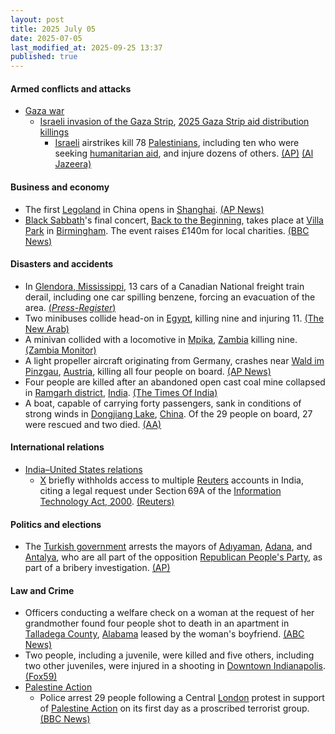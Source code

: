 ```yaml
---
layout: post
title: 2025 July 05
date: 2025-07-05
last_modified_at: 2025-09-25 13:37
published: true
---
```



#### Armed conflicts and attacks

* [Gaza war](https://en.wikipedia.org/wiki/Gaza_war "Gaza war")
  * [Israeli invasion of the Gaza Strip](https://en.wikipedia.org/wiki/Israeli_invasion_of_the_Gaza_Strip "Israeli invasion of the Gaza Strip"), [2025 Gaza Strip aid distribution killings](https://en.wikipedia.org/wiki/2025_Gaza_Strip_aid_distribution_killings "2025 Gaza Strip aid distribution killings")
    * [Israeli](https://en.wikipedia.org/wiki/Israel "Israel") airstrikes kill 78 [Palestinians](https://en.wikipedia.org/wiki/Palestinians "Palestinians"), including ten who were seeking [humanitarian aid](https://en.wikipedia.org/wiki/Humanitarian_aid "Humanitarian aid"), and injure dozens of others. [(AP)](https://apnews.com/article/israel-gaza-hamas-palestinians-war-news-07-05-2025-72448fcc49b5bb026a32163740eaa97c) [(Al Jazeera)](https://www.aljazeera.com/news/liveblog/2025/7/5/live-hamas-says-ready-to-start-gaza-ceasefire-talks-with-israel)

#### Business and economy

* The first [Legoland](https://en.wikipedia.org/wiki/Legoland "Legoland") in China opens in [Shanghai](https://en.wikipedia.org/wiki/Shanghai "Shanghai"). [(AP News)](https://apnews.com/article/shanghai-legoland-resort-opening-china-2fdc5631835c233af9fe4207874c361d)
* [Black Sabbath](https://en.wikipedia.org/wiki/Black_Sabbath "Black Sabbath")'s final concert, [Back to the Beginning](https://en.wikipedia.org/wiki/Back_to_the_Beginning "Back to the Beginning"), takes place at [Villa Park](https://en.wikipedia.org/wiki/Villa_Park "Villa Park") in [Birmingham](https://en.wikipedia.org/wiki/Birmingham "Birmingham"). The event raises £140m for local charities. [(BBC News)](https://www.bbc.co.uk/news/articles/cvg6d616n5jo)

#### Disasters and accidents

* In [Glendora, Mississippi](https://en.wikipedia.org/wiki/Glendora%2C_Mississippi "Glendora, Mississippi"), 13 cars of a Canadian National freight train derail, including one car spilling benzene, forcing an evacuation of the area. [(*Press-Register*)](https://www.pressregister.com/firefighters-battling-train-tanker-fire-near-glendora-where-village-has-been-evacuated-6869e3e80ee09)
* Two minibuses collide head-on in [Egypt](https://en.wikipedia.org/wiki/Egypt "Egypt"), killing nine and injuring 11. [(The New Arab)](https://www.newarab.com/news/egypt-minibus-crash-kills-9-says-health-ministry)
* A minivan collided with a locomotive in [Mpika](https://en.wikipedia.org/wiki/Mpika "Mpika"), [Zambia](https://en.wikipedia.org/wiki/Zambia "Zambia") killing nine. [(Zambia Monitor)](https://www.zambiamonitor.com/nine-dead-in-mpika-crash-involving-toyota-mini-van-tazara-train/)
* A light propeller aircraft originating from Germany, crashes near [Wald im Pinzgau](https://en.wikipedia.org/wiki/Wald_im_Pinzgau "Wald im Pinzgau"), [Austria](https://en.wikipedia.org/wiki/Austria "Austria"), killing all four people on board. [(AP News)](https://apnews.com/article/austria-plane-crash-09d78c0c52afdf12a11f49062167378a)
* Four people are killed after an abandoned open cast coal mine collapsed in [Ramgarh district](https://en.wikipedia.org/wiki/Ramgarh_district "Ramgarh district"), [India](https://en.wikipedia.org/wiki/India "India"). [(The Times Of India)](https://timesofindia.indiatimes.com/city/ranchi/jharkhand-illegal-mine-collapse-5-dead-several-feared-trapped-in-ramgarhs-karma-project-area/articleshow/122261104.cms)
* A boat, capable of carrying forty passengers, sank in conditions of strong winds in [Dongjiang Lake](https://en.wikipedia.org/wiki/Dongjiang_Lake "Dongjiang Lake"), [China](https://en.wikipedia.org/wiki/China "China"). Of the 29 people on board, 27 were rescued and two died. [(AA)](https://www.aa.com.tr/en/asia-pacific/2-killed-27-rescued-after-boat-sank-in-central-china/3623344)

#### International relations

* [India–United States relations](https://en.wikipedia.org/wiki/India%E2%80%93United_States_relations "India–United States relations")
  * [X](https://en.wikipedia.org/wiki/X "X") briefly withholds access to multiple [Reuters](https://en.wikipedia.org/wiki/Reuters "Reuters") accounts in India, citing a legal request under Section 69A of the [Information Technology Act, 2000](https://en.wikipedia.org/wiki/Information_Technology_Act%2C_2000 "Information Technology Act, 2000"). [(Reuters)](https://www.reuters.com/sustainability/society-equity/x-suspends-reuters-account-india-after-legal-demand-government-denies-making-2025-07-06/)

#### Politics and elections

* The [Turkish government](https://en.wikipedia.org/wiki/Turkish_government "Turkish government") arrests the mayors of [Adıyaman](https://en.wikipedia.org/wiki/Ad%C4%B1yaman "Adıyaman"), [Adana](https://en.wikipedia.org/wiki/Adana "Adana"), and [Antalya](https://en.wikipedia.org/wiki/Antalya "Antalya"), who are all part of the opposition [Republican People's Party](https://en.wikipedia.org/wiki/Republican_People%27s_Party "Republican People's Party"), as part of a bribery investigation. [(AP)](https://apnews.com/article/chp-opposition-arrests-adiyaman-adana-tutdere-karalar-c401785ae68f56ebf137b93cd86cf237)

#### Law and Crime

* Officers conducting a welfare check on a woman at the request of her grandmother found four people shot to death in an apartment in [Talladega County](https://en.wikipedia.org/wiki/Talladega_County "Talladega County"), [Alabama](https://en.wikipedia.org/wiki/Alabama "Alabama") leased by the woman's boyfriend. [(ABC News)](https://abc3340.com/news/local/four-bodies-discovered-in-talladega-apartment-police-investigate-alabama-news-working-for-you)
* Two people, including a juvenile, were killed and five others, including two other juveniles, were injured in a shooting in [Downtown Indianapolis](https://en.wikipedia.org/wiki/Downtown_Indianapolis "Downtown Indianapolis"). [(Fox59)](https://fox59.com/news/3-injured-in-downtown-indianapolis-shooting/)
* [Palestine Action](https://en.wikipedia.org/wiki/Palestine_Action "Palestine Action")
  * Police arrest 29 people following a Central [London](https://en.wikipedia.org/wiki/London "London") protest in support of [Palestine Action](https://en.wikipedia.org/wiki/Palestine_Action "Palestine Action") on its first day as a proscribed terrorist group. [(BBC News)](https://www.bbc.co.uk/news/articles/c4gd3pkr9x1o)
